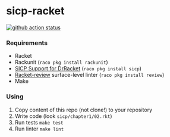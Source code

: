 # sicp-racket

[![github action status](https://github.com/hexlet-boilerplates/sicp-racket/workflows/Racket%20CI/badge.svg)](https://github.com/hexlet-boilerplates/sicp-racket/actions)

### Requirements

- Racket
- Rackunit (`raco pkg install rackunit`)
- [SICP Support for DrRacket](https://docs.racket-lang.org/sicp-manual/index.html) (`raco pkg install sicp`)
- [Racket-review](https://github.com/Bogdanp/racket-review) surface-level linter (`raco pkg install review`)
- Make

### Using

1.  Copy content of this repo (not clone!) to your repository
2.  Write code (look `sicp/chapter1/02.rkt`)
3.  Run tests `make test`
4.  Run linter `make lint`
